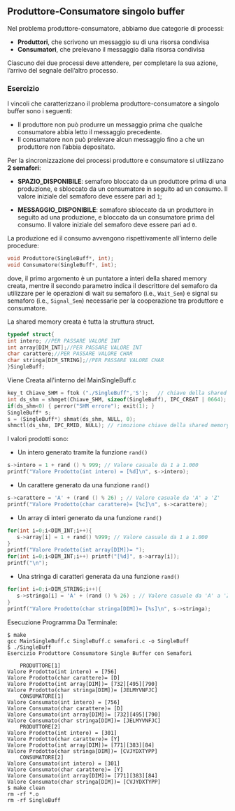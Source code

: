 ## Produttore-Consumatore singolo buffer

Nel problema produttore-consumatore, abbiamo due categorie di processi:

- **Produttori**, che scrivono un messaggio su di una risorsa condivisa
- **Consumatori**, che prelevano il messaggio dalla risorsa condivisa

Ciascuno dei due processi deve attendere, per completare la sua azione, l’arrivo del segnale dell’altro processo.

### Esercizio

I vincoli che caratterizzano il problema produttore-consumatore a singolo buffer sono i seguenti:

- Il produttore non può produrre un messaggio prima che qualche consumatore abbia letto il messaggio precedente.
- Il consumatore non può prelevare alcun messaggio fino a che un produttore non l’abbia depositato.

Per la sincronizzazione dei processi produttore e consumatore si utilizzano **2 semafori**: 

- **SPAZIO_DISPONIBILE**: semaforo bloccato da un produttore prima di una produzione, 
e sbloccato da un consumatore in seguito ad un consumo. Il valore iniziale del semaforo deve essere pari ad ``1``;

- **MESSAGGIO_DISPONIBILE**: semaforo sbloccato da un produttore in seguito ad una produzione, 
e bloccato da un consumatore prima del consumo. Il valore iniziale del semaforo deve essere pari ad ``0``.

La produzione ed il consumo avvengono rispettivamente all'interno delle procedure:

```c
void Produttore(SingleBuff*, int);
void Consumatore(SingleBuff*, int);
```

dove, il primo argomento è un puntatore a interi della shared memory creata, 
mentre il secondo parametro indica il descrittore del semaforo da utilizzare per le operazioni 
di wait su semaforo (i.e., `Wait_Sem`) e 
signal su semaforo (i.e., `Signal_Sem`) necessarie per la cooperazione tra produttore e consumatore.

La shared memory creata è tutta la struttura struct.

```c
typedef struct{	
int intero; //PER PASSARE VALORE INT
int array[DIM_INT];//PER PASSARE VALORE INT
char carattere;//PER PASSARE VALORE CHAR
char stringa[DIM_STRING];//PER PASSARE VALORE CHAR
}SingleBuff;		
```

Viene Creata all'interno del MainSingleBuff.c

```c
key_t Chiave_SHM = ftok ("./SingleBuff",'S');	// chiave della shared memory
int ds_shm = shmget(Chiave_SHM, sizeof(SingleBuff), IPC_CREAT | 0664);
if(ds_shm<0) { perror("SHM errore"); exit(1); }
SingleBuff* s;			
s = (SingleBuff*) shmat(ds_shm, NULL, 0);
shmctl(ds_shm, IPC_RMID, NULL); // rimozione chiave della shared memory		
```

I valori prodotti sono:
- Un intero generato tramite la funzione ``rand()`` 
```c
s->intero = 1 + rand () % 999; // Valore casuale da 1 a 1.000
printf("Valore Prodotto(int intero) = [%d]\n", s->intero);
```
- Un carattere generato da una funzione ``rand()`` 
```c
s->carattere = 'A' + (rand () % 26) ; // Valore casuale da 'A' a 'Z'
printf("Valore Prodotto(char carattere)= [%c]\n", s->carattere);
```
- Un array di interi generato da una funzione ``rand()`` 
```c
for(int i=0;i<DIM_INT;i++){
   s->array[i] = 1 + rand() %999; // Valore casuale da 1 a 1.000 
}
printf("Valore Prodotto(int array[DIM])= ");
for(int i=0;i<DIM_INT;i++) printf("[%d]", s->array[i]); 
printf("\n");
```
- Una stringa di caratteri generata da una funzione ``rand()`` 
```c
for(int i=0;i<DIM_STRING;i++){
   s->stringa[i] = 'A' + (rand () % 26) ; // Valore casuale da 'A' a 'Z'
}
printf("Valore Prodotto(char stringa[DIM])= [%s]\n", s->stringa);
```

Esecuzione Programma Da Terminale:
```console
$ make
gcc MainSingleBuff.c SingleBuff.c semafori.c -o SingleBuff 
$ ./SingleBuff
Esercizio Produttore Consumatore Single Buffer con Semafori

	PRODUTTORE[1]
Valore Prodotto(int intero) = [756]
Valore Prodotto(char carattere)= [D]
Valore Prodotto(int array[DIM])= [732][495][790]
Valore Prodotto(char stringa[DIM])= [JELMYVNFJC]
	CONSUMATORE[1]
Valore Consumato(int intero) = [756]
Valore Consumato(char carattere)= [D]
Valore Consumato(int array[DIM])= [732][495][790]
Valore Consumato(char stringa[DIM])= [JELMYVNFJC]
	PRODUTTORE[2]
Valore Prodotto(int intero) = [301]
Valore Prodotto(char carattere)= [Y]
Valore Prodotto(int array[DIM])= [771][383][84]
Valore Prodotto(char stringa[DIM])= [CVJYDXTYPP]
	CONSUMATORE[2]
Valore Consumato(int intero) = [301]
Valore Consumato(char carattere)= [Y]
Valore Consumato(int array[DIM])= [771][383][84]
Valore Consumato(char stringa[DIM])= [CVJYDXTYPP]
$ make clean
rm -rf *.o
rm -rf SingleBuff
```





